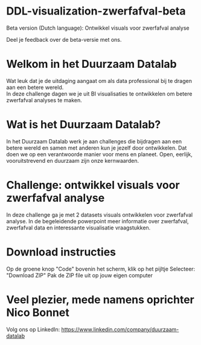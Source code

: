 # DDL-visualization-zwerfafval-beta
Beta version (Dutch language): Ontwikkel visuals voor zwerfafval analyse

Deel je feedback over de beta-versie met ons.

# Welkom in het Duurzaam Datalab 

Wat leuk dat je de uitdaging aangaat om als data professional bij te dragen aan een betere wereld.  
In deze challenge dagen we je uit BI visualisaties te ontwikkelen om betere zwerfafval analyses te maken.

# Wat is het Duurzaam Datalab?

In het Duurzaam Datalab werk je aan challenges die bijdragen aan een betere wereld en samen met anderen kun je jezelf door ontwikkelen. Dat doen we op een verantwoorde manier voor mens en planeet. Open, eerlijk, vooruitstrevend en duurzaam zijn onze kernwaarden.

# Challenge: ontwikkel visuals voor zwerfafval analyse

In deze challenge ga je met 2 datasets visuals ontwikkelen voor zwerfafval analyse. In de begeleidende powerpoint meer informatie over zwerfafval, zwerfafval data en interessante visualisatie vraagstukken.

# Download instructies

Op de groene knop "Code" bovenin het scherm, klik op het pijltje
Selecteer: "Download ZIP"
Pak de ZIP file uit op jouw eigen computer

# Veel plezier, mede namens oprichter Nico Bonnet

Volg ons op LinkedIn: https://www.linkedin.com/company/duurzaam-datalab  
